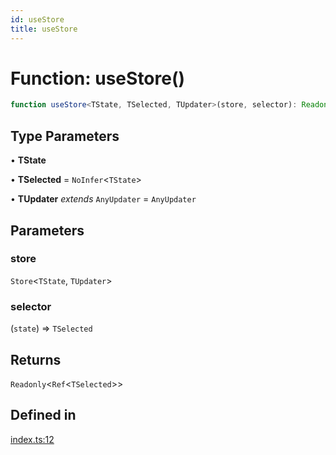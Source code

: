 ```yaml
---
id: useStore
title: useStore
---
```


# Function: useStore()

```ts
function useStore<TState, TSelected, TUpdater>(store, selector): Readonly<Ref<TSelected>>
```

## Type Parameters

• **TState**

• **TSelected** = `NoInfer`\<`TState`\>

• **TUpdater** *extends* `AnyUpdater` = `AnyUpdater`

## Parameters

### store

`Store`\<`TState`, `TUpdater`\>

### selector

(`state`) => `TSelected`

## Returns

`Readonly`\<`Ref`\<`TSelected`\>\>

## Defined in

[index.ts:12](https://github.com/TanStack/store/blob/main/packages/vue-store/src/index.ts#L12)
